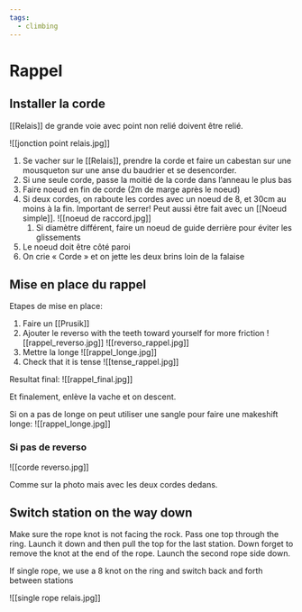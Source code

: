 ```yaml
---
tags:
  - climbing
---
```

# Rappel

## Installer la corde

[[Relais]] de grande voie avec point non relié doivent être relié.

![[jonction point relais.jpg]]

1. Se vacher sur le [[Relais]], prendre la corde et faire un cabestan sur une mousqueton sur une anse du baudrier et se desencorder.
2. Si une seule corde, passe la moitié de la corde dans l’anneau le plus bas
3. Faire noeud en fin de corde (2m de marge après le noeud)
4. Si deux cordes, on raboute les cordes avec un noeud de 8, et 30cm au moins à la fin. Important de serrer! Peut aussi être fait avec un [[Noeud simple]]. ![[noeud de raccord.jpg]]
	1. Si diamètre différent, faire un noeud de guide derrière pour éviter les glissements
5. Le noeud doit être côté paroi
6. On crie « Corde » et on jette les deux brins loin de la falaise

## Mise en place du rappel

Etapes de mise en place:

1. Faire un [[Prusik]]
2. Ajouter le reverso with the teeth toward yourself for more friction  ![[rappel_reverso.jpg]] ![[reverso_rappel.jpg]]
3. Mettre la longe ![[rappel_longe.jpg]]
4. Check that it is tense ![[tense_rappel.jpg]]

Resultat final: ![[rappel_final.jpg]]

Et finalement, enlève la vache et on descent.

Si on a pas de longe on peut utiliser une sangle pour faire une makeshift longe: ![[rappel_longe.jpg]]

### Si pas de reverso

![[corde reverso.jpg]]

Comme sur la photo mais avec les deux cordes dedans.

## Switch station on the way down

Make sure the rope knot is not facing the rock.
Pass one top through the ring.
Launch it down and then pull the top for the last station.
Down forget to remove the knot at the end of the rope.
Launch the second rope side down.

If single rope, we use a 8 knot on the ring and switch back and forth between stations

![[single rope relais.jpg]]